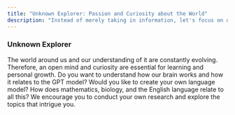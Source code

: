```yaml
---
title: "Unknown Explorer: Passion and Curiosity about the World"
description: "Instead of merely taking in information, let's focus on deepening understanding driven by passion and curiosity."
---
```


### Unknown Explorer

The world around us and our understanding of it are constantly evolving. Therefore, an open mind and curiosity are essential for learning and personal growth. Do you want to understand how our brain works and how it relates to the GPT model? Would you like to create your own language model? How does mathematics, biology, and the English language relate to all this? We encourage you to conduct your own research and explore the topics that intrigue you. 